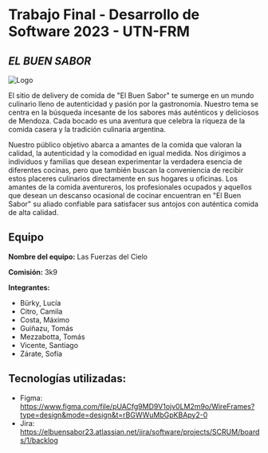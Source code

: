 # Trabajo Final - Desarrollo de Software 2023 - UTN-FRM

## ***EL BUEN SABOR***

![Logo](https://github.com/guinia/LasFuerzasDelCielo/assets/141883421/f440b64e-c4f2-4198-9568-e2561865b159)

El sitio de delivery de comida de "El Buen Sabor" te sumerge en un mundo culinario lleno de autenticidad y pasión por la gastronomía.
Nuestro tema se centra en la búsqueda incesante de los sabores más auténticos y deliciosos de Mendoza. Cada bocado es una aventura que celebra la riqueza de la comida casera y la tradición culinaria argentina.

Nuestro público objetivo abarca a amantes de la comida que valoran la calidad, la autenticidad y la comodidad en igual medida. Nos dirigimos a individuos y familias que desean experimentar la verdadera esencia
de diferentes cocinas, pero que también buscan la conveniencia de recibir estos placeres culinarios directamente en sus hogares u oficinas. Los amantes de la comida aventureros, los profesionales ocupados y aquellos
que desean un descanso ocasional de cocinar encuentran en "El Buen Sabor" su aliado confiable para satisfacer sus antojos con auténtica comida de alta calidad.

## Equipo
**Nombre del equipo:** Las Fuerzas del Cielo

**Comisión:** 3k9

**Integrantes:**
- Bürky, Lucía
- Citro, Camila
- Costa, Máximo
- Guiñazu, Tomás
- Mezzabotta, Tomás
- Vicente, Santiago
- Zárate, Sofía

## Tecnologías utilizadas:
- Figma: https://www.figma.com/file/pUACfg9MD9V1ojv0LM2m9o/WireFrames?type=design&mode=design&t=rBGWWuMbGpKBApy2-0
- Jira: https://elbuensabor23.atlassian.net/jira/software/projects/SCRUM/boards/1/backlog
